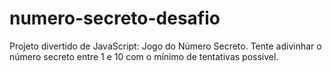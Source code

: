 # numero-secreto-desafio
Projeto divertido de JavaScript: Jogo do Número Secreto. Tente adivinhar o número secreto entre 1 e 10 com o mínimo de tentativas possível.
